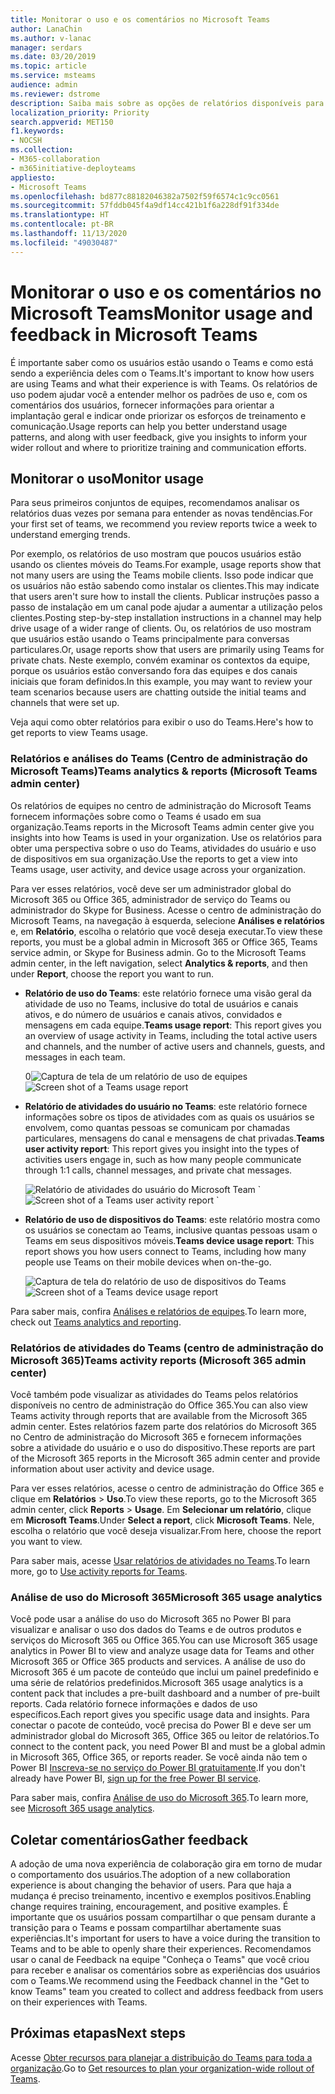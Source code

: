 ```yaml
---
title: Monitorar o uso e os comentários no Microsoft Teams
author: LanaChin
ms.author: v-lanac
manager: serdars
ms.date: 03/20/2019
ms.topic: article
ms.service: msteams
audience: admin
ms.reviewer: dstrome
description: Saiba mais sobre as opções de relatórios disponíveis para ver como os usuários estão usando o Microsoft Teams e obter comentários sobre experiências de usuário.
localization_priority: Priority
search.appverid: MET150
f1.keywords:
- NOCSH
ms.collection:
- M365-collaboration
- m365initiative-deployteams
appliesto:
- Microsoft Teams
ms.openlocfilehash: bd877c88182046382a7502f59f6574c1c9cc0561
ms.sourcegitcommit: 57fddb045f4a9df14cc421b1f6a228df91f334de
ms.translationtype: HT
ms.contentlocale: pt-BR
ms.lasthandoff: 11/13/2020
ms.locfileid: "49030487"
---
```

# <a name="monitor-usage-and-feedback-in-microsoft-teams"></a><span data-ttu-id="25a8b-103">Monitorar o uso e os comentários no Microsoft Teams</span><span class="sxs-lookup"><span data-stu-id="25a8b-103">Monitor usage and feedback in Microsoft Teams</span></span>
<span data-ttu-id="25a8b-104">É importante saber como os usuários estão usando o Teams e como está sendo a experiência deles com o Teams.</span><span class="sxs-lookup"><span data-stu-id="25a8b-104">It's important to know how users are using Teams and what their experience is with Teams.</span></span> <span data-ttu-id="25a8b-105">Os relatórios de uso podem ajudar você a entender melhor os padrões de uso e, com os comentários dos usuários, fornecer informações para orientar a implantação geral e indicar onde priorizar os esforços de treinamento e comunicação.</span><span class="sxs-lookup"><span data-stu-id="25a8b-105">Usage reports can help you better understand usage patterns, and along with user feedback, give you insights to inform your wider rollout and where to prioritize training and communication efforts.</span></span>

## <a name="monitor-usage"></a><span data-ttu-id="25a8b-106">Monitorar o uso</span><span class="sxs-lookup"><span data-stu-id="25a8b-106">Monitor usage</span></span>
<span data-ttu-id="25a8b-107">Para seus primeiros conjuntos de equipes, recomendamos analisar os relatórios duas vezes por semana para entender as novas tendências.</span><span class="sxs-lookup"><span data-stu-id="25a8b-107">For your first set of teams, we recommend you review reports twice a week to understand emerging trends.</span></span> 

<span data-ttu-id="25a8b-108">Por exemplo, os relatórios de uso mostram que poucos usuários estão usando os clientes móveis do Teams.</span><span class="sxs-lookup"><span data-stu-id="25a8b-108">For example, usage reports show that not many users are using the Teams mobile clients.</span></span> <span data-ttu-id="25a8b-109">Isso pode indicar que os usuários não estão sabendo como instalar os clientes.</span><span class="sxs-lookup"><span data-stu-id="25a8b-109">This may indicate that users aren't sure how to install the clients.</span></span> <span data-ttu-id="25a8b-110">Publicar instruções passo a passo de instalação em um canal pode ajudar a aumentar a utilização pelos clientes.</span><span class="sxs-lookup"><span data-stu-id="25a8b-110">Posting step-by-step installation instructions in a channel may help drive usage of a wider range of clients.</span></span> <span data-ttu-id="25a8b-111">Ou, os relatórios de uso mostram que usuários estão usando o Teams principalmente para conversas particulares.</span><span class="sxs-lookup"><span data-stu-id="25a8b-111">Or, usage reports show that users are primarily using Teams for private chats.</span></span> <span data-ttu-id="25a8b-112">Neste exemplo, convém examinar os contextos da equipe, porque os usuários estão conversando fora das equipes e dos canais iniciais que foram definidos.</span><span class="sxs-lookup"><span data-stu-id="25a8b-112">In this example, you may want to review your team scenarios because users are chatting outside the initial teams and channels that were set up.</span></span> 

<span data-ttu-id="25a8b-113">Veja aqui como obter relatórios para exibir o uso do Teams.</span><span class="sxs-lookup"><span data-stu-id="25a8b-113">Here's how to get reports to view Teams usage.</span></span> 

### <a name="teams-analytics--reports-microsoft-teams-admin-center"></a><span data-ttu-id="25a8b-114">Relatórios e análises do Teams (Centro de administração do Microsoft Teams)</span><span class="sxs-lookup"><span data-stu-id="25a8b-114">Teams analytics & reports (Microsoft Teams admin center)</span></span>

<span data-ttu-id="25a8b-115">Os relatórios de equipes no centro de administração do Microsoft Teams fornecem informações sobre como o Teams é usado em sua organização.</span><span class="sxs-lookup"><span data-stu-id="25a8b-115">Teams reports in the Microsoft Teams admin center give you insights into how Teams is used in your organization.</span></span> <span data-ttu-id="25a8b-116">Use os relatórios para obter uma perspectiva sobre o uso do Teams, atividades do usuário e uso de dispositivos em sua organização.</span><span class="sxs-lookup"><span data-stu-id="25a8b-116">Use the reports to get a view into Teams usage, user activity, and device usage across your organization.</span></span> 

<span data-ttu-id="25a8b-117">Para ver esses relatórios, você deve ser um administrador global do Microsoft 365 ou Office 365, administrador de serviço do Teams ou administrador do Skype for Business. Acesse o centro de administração do Microsoft Teams, na navegação à esquerda, selecione **Análises e relatórios** e, em **Relatório**, escolha o relatório que você deseja executar.</span><span class="sxs-lookup"><span data-stu-id="25a8b-117">To view these reports, you must be a global admin in Microsoft 365 or Office 365, Teams service admin, or Skype for Business admin. Go to the Microsoft Teams admin center, in the left navigation, select **Analytics & reports**, and then under **Report**, choose the report you want to run.</span></span>

- <span data-ttu-id="25a8b-118">**Relatório de uso do Teams**: este relatório fornece uma visão geral da atividade de uso no Teams, inclusive do total de usuários e canais ativos, e do número de usuários e canais ativos, convidados e mensagens em cada equipe.</span><span class="sxs-lookup"><span data-stu-id="25a8b-118">**Teams usage report**: This report gives you an overview of usage activity in Teams, including the total active users and channels, and the number of active users and channels, guests, and messages in each team.</span></span> 

    <span data-ttu-id="25a8b-119">0![Captura de tela de um relatório de uso de equipes](media/teams-reports-teams-usage.png "Captura de tela do relatório de uso do Teams no centro de administração do Microsoft Teams")</span><span class="sxs-lookup"><span data-stu-id="25a8b-119">![Screen shot of a Teams usage report](media/teams-reports-teams-usage.png "Screen shot of the Teams usage report in the Microsoft Teams admin center")</span></span>     
- <span data-ttu-id="25a8b-120">**Relatório de atividades do usuário no Teams**: este relatório fornece informações sobre os tipos de atividades com as quais os usuários se envolvem, como quantas pessoas se comunicam por chamadas particulares, mensagens do canal e mensagens de chat privadas.</span><span class="sxs-lookup"><span data-stu-id="25a8b-120">**Teams user activity report**: This report gives you insight into the types of activities users engage in, such as how many people communicate through 1:1 calls, channel messages, and private chat messages.</span></span> 

    <span data-ttu-id="25a8b-121">![Relatório de atividades do usuário do Microsoft Team](media/teams-reports-user-activity.png "Captura de tela do relatório de atividade do Teams no centro de administração do Microsoft Teams") 
\`</span><span class="sxs-lookup"><span data-stu-id="25a8b-121">![Screen shot of a Teams user activity report](media/teams-reports-user-activity.png "Screen shot of the Teams user activity report in the Microsoft Teams admin center") 
\`</span></span>
- <span data-ttu-id="25a8b-122">**Relatório de uso de dispositivos do Teams**: este relatório mostra como os usuários se conectam ao Teams, inclusive quantas pessoas usam o Teams em seus dispositivos móveis.</span><span class="sxs-lookup"><span data-stu-id="25a8b-122">**Teams device usage report**: This report shows you how users connect to Teams, including how many people use Teams on their mobile devices when on-the-go.</span></span> 

    <span data-ttu-id="25a8b-123">![Captura de tela do relatório de uso de dispositivos do Teams](media/teams-reports-device-usage.png "Captura de tela do relatório de uso de dispositivo do Teams no centro de administração do Microsoft Teams")</span><span class="sxs-lookup"><span data-stu-id="25a8b-123">![Screen shot of a Teams device usage report](media/teams-reports-device-usage.png "Screen shot of the Teams device usage report in the Microsoft Teams admin center")</span></span>

<span data-ttu-id="25a8b-124">Para saber mais, confira [Análises e relatórios de equipes](teams-analytics-and-reports/teams-reporting-reference.md).</span><span class="sxs-lookup"><span data-stu-id="25a8b-124">To learn more, check out [Teams analytics and reporting](teams-analytics-and-reports/teams-reporting-reference.md).</span></span> 

### <a name="teams-activity-reports-microsoft-365-admin-center"></a><span data-ttu-id="25a8b-125">Relatórios de atividades do Teams (centro de administração do Microsoft 365)</span><span class="sxs-lookup"><span data-stu-id="25a8b-125">Teams activity reports (Microsoft 365 admin center)</span></span>
<span data-ttu-id="25a8b-126">Você também pode visualizar as atividades do Teams pelos relatórios disponíveis no centro de administração do Office 365.</span><span class="sxs-lookup"><span data-stu-id="25a8b-126">You can also view Teams activity through reports that are available from the Microsoft 365 admin center.</span></span> <span data-ttu-id="25a8b-127">Estes relatórios fazem parte dos relatórios do Microsoft 365 no Centro de administração do Microsoft 365 e fornecem informações sobre a atividade do usuário e o uso do dispositivo.</span><span class="sxs-lookup"><span data-stu-id="25a8b-127">These reports are part of the Microsoft 365 reports in the Microsoft 365 admin center and provide information about user activity and device usage.</span></span> 

<span data-ttu-id="25a8b-128">Para ver esses relatórios, acesse o centro de administração do Office 365 e clique em **Relatórios** > **Uso**.</span><span class="sxs-lookup"><span data-stu-id="25a8b-128">To view these reports, go to the Microsoft 365 admin center, click **Reports** > **Usage**.</span></span> <span data-ttu-id="25a8b-129">Em **Selecionar um relatório**, clique em **Microsoft Teams**.</span><span class="sxs-lookup"><span data-stu-id="25a8b-129">Under **Select a report**, click **Microsoft Teams**.</span></span> <span data-ttu-id="25a8b-130">Nele, escolha o relatório que você deseja visualizar.</span><span class="sxs-lookup"><span data-stu-id="25a8b-130">From here, choose the report you want to view.</span></span>

<span data-ttu-id="25a8b-131">Para saber mais, acesse [Usar relatórios de atividades no Teams](teams-activity-reports.md).</span><span class="sxs-lookup"><span data-stu-id="25a8b-131">To learn more, go to [Use activity reports for Teams](teams-activity-reports.md).</span></span>

### <a name="microsoft-365-usage-analytics"></a><span data-ttu-id="25a8b-132">Análise de uso do Microsoft 365</span><span class="sxs-lookup"><span data-stu-id="25a8b-132">Microsoft 365 usage analytics</span></span>

<span data-ttu-id="25a8b-133">Você pode usar a análise do uso do Microsoft 365 no Power BI para visualizar e analisar o uso dos dados do Teams e de outros produtos e serviços do Microsoft 365 ou Office 365.</span><span class="sxs-lookup"><span data-stu-id="25a8b-133">You can use Microsoft 365 usage analytics in Power BI to view and analyze usage data for Teams and other Microsoft 365 or Office 365 products and services.</span></span> <span data-ttu-id="25a8b-134">A análise de uso do Microsoft 365 é um pacote de conteúdo que inclui um painel predefinido e uma série de relatórios predefinidos.</span><span class="sxs-lookup"><span data-stu-id="25a8b-134">Microsoft 365 usage analytics is a content pack that includes a pre-built dashboard and a number of pre-built reports.</span></span> <span data-ttu-id="25a8b-135">Cada relatório fornece informações e dados de uso específicos.</span><span class="sxs-lookup"><span data-stu-id="25a8b-135">Each report gives you specific usage data and insights.</span></span> <span data-ttu-id="25a8b-136">Para conectar o pacote de conteúdo, você precisa do Power BI e deve ser um administrador global do Microsoft 365, Office 365 ou leitor de relatórios.</span><span class="sxs-lookup"><span data-stu-id="25a8b-136">To connect to the content pack, you need Power BI and must be a global admin in Microsoft 365, Office 365, or reports reader.</span></span> <span data-ttu-id="25a8b-137">Se você ainda não tem o Power BI [Inscreva-se no serviço do Power BI gratuitamente](https://powerbi.microsoft.com).</span><span class="sxs-lookup"><span data-stu-id="25a8b-137">If you don't already have Power BI, [sign up for the free Power BI service](https://powerbi.microsoft.com).</span></span> 

<span data-ttu-id="25a8b-138">Para saber mais, confira [Análise de uso do Microsoft 365](https://support.office.com/article/Microsoft-365-usage-analytics-77ff780d-ab19-4553-adea-09cb65ad0f1f).</span><span class="sxs-lookup"><span data-stu-id="25a8b-138">To learn more, see [Microsoft 365 usage analytics](https://support.office.com/article/Microsoft-365-usage-analytics-77ff780d-ab19-4553-adea-09cb65ad0f1f).</span></span> 

## <a name="gather-feedback"></a><span data-ttu-id="25a8b-139">Coletar comentários</span><span class="sxs-lookup"><span data-stu-id="25a8b-139">Gather feedback</span></span>
<span data-ttu-id="25a8b-140">A adoção de uma nova experiência de colaboração gira em torno de mudar o comportamento dos usuários.</span><span class="sxs-lookup"><span data-stu-id="25a8b-140">The adoption of a new collaboration experience is about changing the behavior of users.</span></span> <span data-ttu-id="25a8b-141">Para que haja a mudança é preciso treinamento, incentivo e exemplos positivos.</span><span class="sxs-lookup"><span data-stu-id="25a8b-141">Enabling change requires training, encouragement, and positive examples.</span></span> <span data-ttu-id="25a8b-142">É importante que os usuários possam compartilhar o que pensam durante a transição para o Teams e possam compartilhar abertamente suas experiências.</span><span class="sxs-lookup"><span data-stu-id="25a8b-142">It's important for users to have a voice during the transition to Teams and to be able to openly share their experiences.</span></span> <span data-ttu-id="25a8b-143">Recomendamos usar o canal de Feedback na equipe "Conheça o Teams" que você criou para receber e analisar os comentários sobre as experiências dos usuários com o Teams.</span><span class="sxs-lookup"><span data-stu-id="25a8b-143">We recommend using the Feedback channel in the "Get to know Teams" team you created to collect and address feedback from users on their experiences with Teams.</span></span> 

## <a name="next-steps"></a><span data-ttu-id="25a8b-144">Próximas etapas</span><span class="sxs-lookup"><span data-stu-id="25a8b-144">Next steps</span></span>
<span data-ttu-id="25a8b-145">Acesse [Obter recursos para planejar a distribuição do Teams para toda a organização](get-started-with-teams-resources-for-org-wide-rollout.md).</span><span class="sxs-lookup"><span data-stu-id="25a8b-145">Go to [Get resources to plan your organization-wide rollout of Teams](get-started-with-teams-resources-for-org-wide-rollout.md).</span></span>
